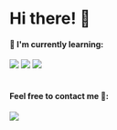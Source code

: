 <h1>Hi there! 👋</h1>

<h4>📃 I'm currently learning: </h4>
<div display=flex flex-direction=row gap=20px>
  <img src="https://img.shields.io/badge/python-3670A0?style=for-the-badge&logo=python&logoColor=ffdd54">
  <img src="https://img.shields.io/badge/javascript-%23323330.svg?style=for-the-badge&logo=javascript&logoColor=%23F7DF1E">
  <img src="https://img.shields.io/badge/java-%23ED8B00.svg?style=for-the-badge&logo=openjdk&logoColor=white">
</div>
<br>
<h4>Feel free to contact me 🔭: </h4>
<a href="https://t.me/ReshNF" target="_blank"><img src="https://img.shields.io/badge/Telegram-%40ReshNF-purple"></a>
